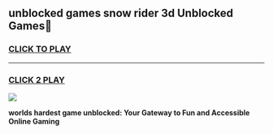 
## unblocked games snow rider 3d Unblocked Games👋
<h3>
<a href="https://premium.freeplayer.one?title=unblocked_games_snow_rider_3d&ref=16F">CLICK TO PLAY</a></h3>
<hr>

<h3>
<a href="https://premium.freeplayer.one?title=unblocked_games_snow_rider_3d&ref=16F">CLICK 2 PLAY</a>
  
</h3>

<a href="https://premium.freeplayer.one?title=unblocked_games_snow_rider_3d&ref=16F/"><img src="https://clearcache.store/games.png"></a>


**worlds hardest game unblocked: Your Gateway to Fun and Accessible Online Gaming**
